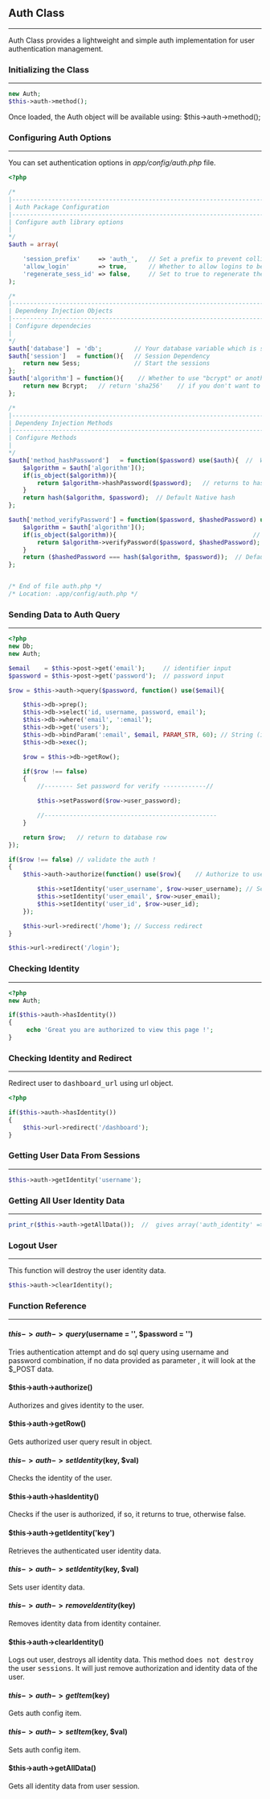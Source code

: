 ## Auth Class

------

Auth Class provides a lightweight and simple auth implementation for user authentication management.

### Initializing the Class

------

```php
new Auth;
$this->auth->method();
```

Once loaded, the Auth object will be available using: $this->auth->method();

### Configuring Auth Options

------

You can set authentication options in <dfn>app/config/auth.php</dfn> file.

```php
<?php

/*
|--------------------------------------------------------------------------
| Auth Package Configuration
|--------------------------------------------------------------------------
| Configure auth library options
|
*/
$auth = array(

    'session_prefix'     => 'auth_',   // Set a prefix to prevent collisions with original session object.
    'allow_login'        => true,      // Whether to allow logins to be performed on login form.
    'regenerate_sess_id' => false,     // Set to true to regenerate the session id on every page load or leave as false to regenerate only upon new login.
);

/*
|--------------------------------------------------------------------------
| Dependeny Injection Objects
|--------------------------------------------------------------------------
| Configure dependecies
|
*/
$auth['database']  = 'db';         // Your database variable which is strored in the controller name e.g. getInstance()->{db}
$auth['session']   = function(){   // Session Dependency
    return new Sess;               // Start the sessions
};
$auth['algorithm'] = function(){    // Whether to use "bcrypt" or another custom object 
    return new Bcrypt;   // return 'sha256'    // if you don't want to use Bcrypt object return "sha1", "sha256" or any hash type ,.
};

/*
|--------------------------------------------------------------------------
| Dependeny Injection Methods
|--------------------------------------------------------------------------
| Configure Methods
|
*/
$auth['method_hashPassword']   = function($password) use($auth){  //  Whether to use "bcrypt" "sha1","sha256","sha512" type hashes. ( Do not use md5 )
    $algorithm = $auth['algorithm']();
    if(is_object($algorithm)){
        return $algorithm->hashPassword($password);   // returns to hashed string
    }
    return hash($algorithm, $password);  // Default Native hash
};

$auth['method_verifyPassword'] = function($password, $hashedPassword) use($auth) {
    $algorithm = $auth['algorithm']();                               
    if(is_object($algorithm)){                                      // Initialize your algorithm class
        return $algorithm->verifyPassword($password, $hashedPassword);  // Returns "true" if password verify success otherwise "false"
    }
    return ($hashedPassword === hash($algorithm, $password));  // Default Native hash
};


/* End of file auth.php */
/* Location: .app/config/auth.php */
```

### Sending Data to Auth Query

------

```php
<?php
new Db;
new Auth;

$email    = $this->post->get('email');     // identifier input
$password = $this->post->get('password');  // password input

$row = $this->auth->query($password, function() use($email){

    $this->db->prep();
    $this->db->select('id, username, password, email');
    $this->db->where('email', ':email');
    $this->db->get('users');
    $this->db->bindParam(':email', $email, PARAM_STR, 60); // String (int Length),
    $this->db->exec();

    $row = $this->db->getRow();

    if($row !== false)
    {
        //-------- Set password for verify ------------//

        $this->setPassword($row->user_password); 

        //------------------------------------------------
    }

    return $row;   // return to database row
});

if($row !== false) // validate the auth !
{
    $this->auth->authorize(function() use($row){    // Authorize to user

        $this->setIdentity('user_username', $row->user_username); // Set user data to auth container
        $this->setIdentity('user_email', $row->user_email);
        $this->setIdentity('user_id', $row->user_id);
    });

    $this->url->redirect('/home'); // Success redirect
}

$this->url->redirect('/login');
```

### Checking Identity

------

```php
<?php
new Auth;

if($this->auth->hasIdentity())
{
     echo 'Great you are authorized to view this page !'; 
}
```

### Checking Identity and Redirect

------

Redirect user to <kbd>dashboard_url</kbd> using url object.

```php
<?php

if($this->auth->hasIdentity())
{
    $this->url->redirect('/dashboard');
}
```

### Getting User Data From Sessions

------

```php
$this->auth->getIdentity('username');
```

### Getting All User Identity Data

------

```php
print_r($this->auth->getAllData());  //  gives array('auth_identity' => 'yes', 'auth_username' => 'John', 'auth_active' => 1);
```

### Logout User

------

This function will destroy the user identity data.

```php
$this->auth->clearIdentity();
```

### Function Reference

------

#### $this->auth->query($username = '', $password = '')

Tries authentication attempt and do sql query using username and password combination, if no data provided as parameter , it will look at the $_POST data.

#### $this->auth->authorize()

Authorizes and gives identity to the user.

#### $this->auth->getRow()

Gets authorized user query result in object.

#### $this->auth->setIdentity($key, $val)

Checks the identity of the user.

#### $this->auth->hasIdentity()

Checks if the user is authorized, if so, it returns to true, otherwise false.

#### $this->auth->getIdentity('key')

Retrieves the authenticated user identity data.

#### $this->auth->setIdentity($key, $val)

Sets user identity data.

#### $this->auth->removeIdentity($key)

Removes identity data from identity container.

#### $this->auth->clearIdentity()

Logs out user, destroys all identity data. This method <kbd>does not destroy</kbd> the user <kbd>sessions</kbd>. It will just remove authorization and identity data of the user.

#### $this->auth->getItem($key)

Gets auth config item.

#### $this->auth->setItem($key, $val)

Sets auth config item.

#### $this->auth->getAllData()

Gets all identity data from user session.